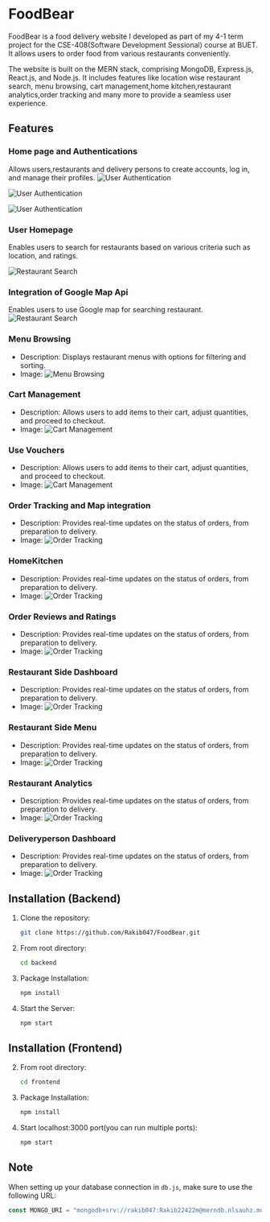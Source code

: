 # FoodBear

FoodBear is a food delivery website I developed as part of my 4-1 term project for the  CSE-408(Software Development Sessional) course at BUET. It allows users to order food from various restaurants conveniently.

The website is built on the MERN stack, comprising MongoDB, Express.js, React.js, and Node.js. It includes features like location wise restaurant search, menu browsing, cart management,home kitchen,restaurant analytics,order tracking and many more to provide a seamless user experience.

## Features

### Home page and Authentications

Allows users,restaurants and delivery persons to create accounts, log in, and manage their profiles.
![User Authentication](https://gcdnb.pbrd.co/images/UObLCMd3AKyY.png?o=1)

![User Authentication](https://gcdnb.pbrd.co/images/r9vPHo4di9Dm.png?o=1)

![User Authentication](https://gcdnb.pbrd.co/images/yZ7Qb4DQ9K96.png?o=1)

### User Homepage

Enables users to search for restaurants based on various criteria such as location, and ratings.

![Restaurant Search](https://gcdnb.pbrd.co/images/CopJbEddNsLT.png?o=1)

### Integration of Google Map Api

Enables users to use Google map for searching restaurant.
![Restaurant Search](https://gcdnb.pbrd.co/images/HfAQon3YOKm1.png?o=1)

### Menu Browsing

- Description: Displays restaurant menus with options for filtering and sorting.
- Image: ![Menu Browsing](images/menu_browsing.png)

### Cart Management

- Description: Allows users to add items to their cart, adjust quantities, and proceed to checkout.
- Image: ![Cart Management](images/cart_management.png)

### Use Vouchers

- Description: Allows users to add items to their cart, adjust quantities, and proceed to checkout.
- Image: ![Cart Management](images/cart_management.png)

### Order Tracking and Map integration

- Description: Provides real-time updates on the status of orders, from preparation to delivery.
- Image: ![Order Tracking](images/order_tracking.png)

### HomeKitchen

- Description: Provides real-time updates on the status of orders, from preparation to delivery.
- Image: ![Order Tracking](images/order_tracking.png)

### Order Reviews and Ratings

- Description: Provides real-time updates on the status of orders, from preparation to delivery.
- Image: ![Order Tracking](images/order_tracking.png)

### Restaurant Side Dashboard

- Description: Provides real-time updates on the status of orders, from preparation to delivery.
- Image: ![Order Tracking](images/order_tracking.png)

### Restaurant Side Menu

- Description: Provides real-time updates on the status of orders, from preparation to delivery.
- Image: ![Order Tracking](images/order_tracking.png)

### Restaurant Analytics

- Description: Provides real-time updates on the status of orders, from preparation to delivery.
- Image: ![Order Tracking](images/order_tracking.png)

### Deliveryperson Dashboard

- Description: Provides real-time updates on the status of orders, from preparation to delivery.
- Image: ![Order Tracking](images/order_tracking.png)

## Installation (Backend)

1. Clone the repository:
   ```sh
   git clone https://github.com/Rakib047/FoodBear.git
   
2. From root directory:
   ```sh
   cd backend
   
3. Package Installation:
   ```sh
   npm install

4. Start the Server:
   ```sh
   npm start
   
## Installation (Frontend)

2. From root directory:
   ```sh
   cd frontend
   
3. Package Installation:
   ```sh
   npm install

4. Start localhost:3000 port(you can run multiple ports):
   ```sh
   npm start
## Note

When setting up your database connection in `db.js`, make sure to use the following URL:

```javascript
const MONGO_URI = "mongodb+srv://rakib047:Rakib22422m@merndb.nlsauhz.mongodb.net/FoodBear?retryWrites=true&w=majority";

